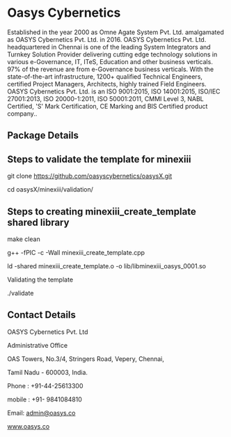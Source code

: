  Oasys Cybernetics 
===================
Established in the year 2000 as Omne Agate System Pvt. Ltd. amalgamated  as OASYS Cybernetics Pvt. Ltd. in 2016.
OASYS Cybernetics Pvt. Ltd. headquartered in Chennai is one of the leading System Integrators and Turnkey Solution Provider delivering cutting edge technology solutions in various  e-Governance, IT, ITeS, Education and other business verticals.
97% of the revenue are from e-Governance business verticals. With the state-of-the-art infrastructure, 1200+ qualified Technical Engineers, certified Project Managers, Architects, highly trained Field Engineers.
OASYS Cybernetics Pvt. Ltd. is an ISO 9001:2015, ISO 14001:2015, ISO/IEC 27001:2013, ISO 20000-1:2011, ISO 50001:2011, CMMI Level 3, NABL Certified, 'S' Mark Certification, CE Marking and BIS Certified product company..

Package Details
---------------







Steps to validate the template for minexiii
-------------------------------------------
git clone https://github.com/oasyscybernetics/oasysX.git

cd oasysX/minexiii/validation/

Steps to creating minexiii_create_template shared library
---------------------------------------------------------
make clean

g++ -fPIC -c -Wall minexiii_create_template.cpp

ld -shared minexiii_create_template.o -o lib/libminexiii_oasys_0001.so

Validating the template

./validate


Contact Details
---------------

OASYS Cybernetics Pvt. Ltd

Administrative Office

OAS Towers, No.3/4, Stringers Road, Vepery, Chennai,

Tamil Nadu - 600003, India.

Phone : +91-44-25613300 

mobile : +91- 9841084810

Email: admin@oasys.co

www.oasys.co

